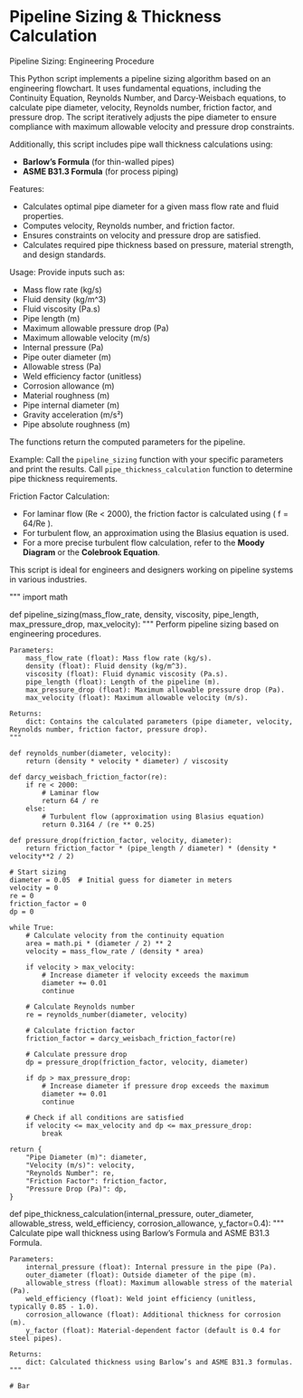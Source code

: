 # Pipeline Sizing & Thickness Calculation

Pipeline Sizing: Engineering Procedure

This Python script implements a pipeline sizing algorithm based on an engineering flowchart. 
It uses fundamental equations, including the Continuity Equation, Reynolds Number, and 
Darcy-Weisbach equations, to calculate pipe diameter, velocity, Reynolds number, friction factor, 
and pressure drop. The script iteratively adjusts the pipe diameter to ensure compliance with 
maximum allowable velocity and pressure drop constraints.

Additionally, this script includes pipe wall thickness calculations using:
- **Barlow’s Formula** (for thin-walled pipes)
- **ASME B31.3 Formula** (for process piping)

Features:
- Calculates optimal pipe diameter for a given mass flow rate and fluid properties.
- Computes velocity, Reynolds number, and friction factor.
- Ensures constraints on velocity and pressure drop are satisfied.
- Calculates required pipe thickness based on pressure, material strength, and design standards.

Usage:
Provide inputs such as:
- Mass flow rate (kg/s)
- Fluid density (kg/m^3)
- Fluid viscosity (Pa.s)
- Pipe length (m)
- Maximum allowable pressure drop (Pa)
- Maximum allowable velocity (m/s)
- Internal pressure (Pa)
- Pipe outer diameter (m)
- Allowable stress (Pa)
- Weld efficiency factor (unitless)
- Corrosion allowance (m)
- Material roughness (m)
- Pipe internal diameter (m)
- Gravity acceleration (m/s²)
- Pipe absolute roughness (m)

The functions return the computed parameters for the pipeline.

Example:
Call the `pipeline_sizing` function with your specific parameters and print the results.
Call `pipe_thickness_calculation` function to determine pipe thickness requirements.

Friction Factor Calculation:
- For laminar flow (Re < 2000), the friction factor is calculated using \( f = 64/Re \).
- For turbulent flow, an approximation using the Blasius equation is used.
- For a more precise turbulent flow calculation, refer to the **Moody Diagram** or the **Colebrook Equation**.

This script is ideal for engineers and designers working on pipeline systems in various industries.

"""
import math

def pipeline_sizing(mass_flow_rate, density, viscosity, pipe_length, max_pressure_drop, max_velocity):
    """
    Perform pipeline sizing based on engineering procedures.

    Parameters:
        mass_flow_rate (float): Mass flow rate (kg/s).
        density (float): Fluid density (kg/m^3).
        viscosity (float): Fluid dynamic viscosity (Pa.s).
        pipe_length (float): Length of the pipeline (m).
        max_pressure_drop (float): Maximum allowable pressure drop (Pa).
        max_velocity (float): Maximum allowable velocity (m/s).

    Returns:
        dict: Contains the calculated parameters (pipe diameter, velocity, Reynolds number, friction factor, pressure drop).
    """

    def reynolds_number(diameter, velocity):
        return (density * velocity * diameter) / viscosity

    def darcy_weisbach_friction_factor(re):
        if re < 2000:
            # Laminar flow
            return 64 / re
        else:
            # Turbulent flow (approximation using Blasius equation)
            return 0.3164 / (re ** 0.25)

    def pressure_drop(friction_factor, velocity, diameter):
        return friction_factor * (pipe_length / diameter) * (density * velocity**2 / 2)

    # Start sizing
    diameter = 0.05  # Initial guess for diameter in meters
    velocity = 0
    re = 0
    friction_factor = 0
    dp = 0

    while True:
        # Calculate velocity from the continuity equation
        area = math.pi * (diameter / 2) ** 2
        velocity = mass_flow_rate / (density * area)

        if velocity > max_velocity:
            # Increase diameter if velocity exceeds the maximum
            diameter += 0.01
            continue

        # Calculate Reynolds number
        re = reynolds_number(diameter, velocity)

        # Calculate friction factor
        friction_factor = darcy_weisbach_friction_factor(re)

        # Calculate pressure drop
        dp = pressure_drop(friction_factor, velocity, diameter)

        if dp > max_pressure_drop:
            # Increase diameter if pressure drop exceeds the maximum
            diameter += 0.01
            continue

        # Check if all conditions are satisfied
        if velocity <= max_velocity and dp <= max_pressure_drop:
            break

    return {
        "Pipe Diameter (m)": diameter,
        "Velocity (m/s)": velocity,
        "Reynolds Number": re,
        "Friction Factor": friction_factor,
        "Pressure Drop (Pa)": dp,
    }

def pipe_thickness_calculation(internal_pressure, outer_diameter, allowable_stress, weld_efficiency, corrosion_allowance, y_factor=0.4):
    """
    Calculate pipe wall thickness using Barlow’s Formula and ASME B31.3 Formula.

    Parameters:
        internal_pressure (float): Internal pressure in the pipe (Pa).
        outer_diameter (float): Outside diameter of the pipe (m).
        allowable_stress (float): Maximum allowable stress of the material (Pa).
        weld_efficiency (float): Weld joint efficiency (unitless, typically 0.85 - 1.0).
        corrosion_allowance (float): Additional thickness for corrosion (m).
        y_factor (float): Material-dependent factor (default is 0.4 for steel pipes).

    Returns:
        dict: Calculated thickness using Barlow’s and ASME B31.3 formulas.
    """
    
    # Bar

